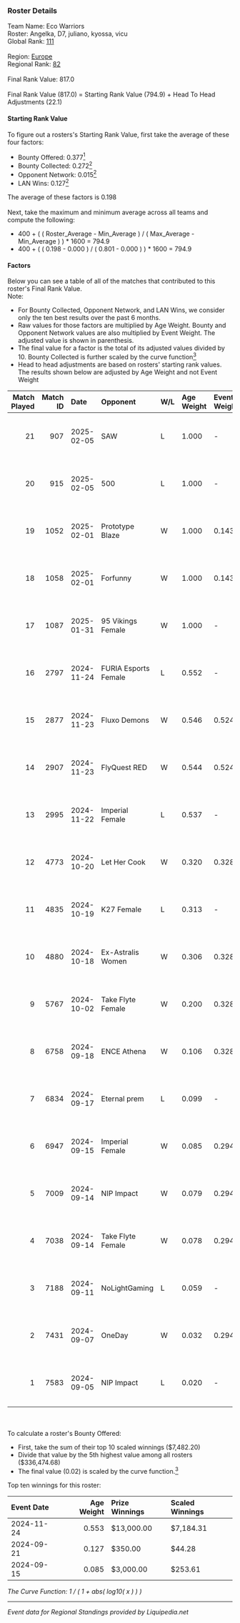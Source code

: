 ### Roster Details<br />
Team Name: Eco Warriors<br />
Roster: Angelka, D7, juliano, kyossa, vicu<br />
Global Rank: [111](../standings_global.md)<br />
<br />
Region: [Europe]( ../standings_europe.md)<br />
Regional Rank: [82]( ../standings_europe.md)<br />
<br />
Final Rank Value:  817.0<br />
<br />
Final Rank Value (817.0) = Starting Rank Value (794.9) + Head To Head Adjustments (22.1)<br />

#### Starting Rank Value<br />
To figure out a rosters's Starting Rank Value, first take the average of these four factors:<br />
- Bounty Offered: 0.377[<sup>1</sup>](#table2)
- Bounty Collected: 0.272[<sup>2</sup>](#table1)
- Opponent Network: 0.015[<sup>2</sup>](#table1)
- LAN Wins: 0.127[<sup>2</sup>](#table1)

The average of these factors is 0.198<br />
<br />
Next, take the maximum and minimum average across all teams and compute the following:<br />
- 400 + ( ( Roster_Average - Min_Average ) / ( Max_Average - Min_Average ) ) * 1600 = 794.9
- 400 + ( ( 0.198 - 0.000 ) / ( 0.801 - 0.000 ) ) * 1600 = 794.9


#### Factors<br />
Below you can see a table of all of the matches that contributed to this roster's Final Rank Value.<br />
Note:<br />

- For Bounty Collected, Opponent Network, and LAN Wins, we consider only the ten best results over the past 6 months.
- Raw values for those factors are multiplied by Age Weight. Bounty and Opponent Network values are also multiplied by Event Weight. The adjusted value is shown in parenthesis.
- The final value for a factor is the total of its adjusted values divided by 10. Bounty Collected is further scaled by the curve function[<sup>3</sup>](#curveFunction)
- Head to head adjustments are based on rosters' starting rank values. The results shown below are adjusted by Age Weight and not Event Weight
<span id="table1"></span><br />


| Match Played | Match ID | Date       | Opponent             | W/L | Age Weight | Event Weight | Bounty Collected | Opponent Network | LAN Wins  | H2H Adj. | Roster                             |
| -: | -: | :- | :- | :- | :- | :- | :- | :- | :- | -: | :- |
|           21 |      907 | 2025-02-05 | SAW                  | L   | 1.000      | -            | -                | -                | -         |    -2.41 | Angelka, D7, juliano, kyossa, vicu |
|           20 |      915 | 2025-02-05 | 500                  | L   | 1.000      | -            | -                | -                | -         |    -7.66 | Angelka, D7, juliano, kyossa, vicu |
|           19 |     1052 | 2025-02-01 | Prototype Blaze      | W   | 1.000      | 0.143        | 0.058 (0.008)    | 0.229 (0.033)    | 0 (0.000) |    18.31 | D7, juliano, kyossa, vicu, wieenN  |
|           18 |     1058 | 2025-02-01 | Forfunny             | W   | 1.000      | 0.143        | -                | 0.047 (0.007)    | 0 (0.000) |     3.13 | D7, juliano, kyossa, vicu, wieenN  |
|           17 |     1087 | 2025-01-31 | 95 Vikings Female    | W   | 1.000      | -            | -                | -                | 0 (0.000) |     2.94 | D7, juliano, kyossa, vicu, wieenN  |
|           16 |     2797 | 2024-11-24 | FURIA Esports Female | L   | 0.552      | -            | -                | -                | -         |    -5.98 | Angelka, ASTRA, D7, Hanka, vicu    |
|           15 |     2877 | 2024-11-23 | Fluxo Demons         | W   | 0.546      | 0.524        | 0.019 (0.005)    | 0.202 (0.058)    | 1 (0.546) |     8.22 | Angelka, ASTRA, D7, Hanka, vicu    |
|           14 |     2907 | 2024-11-23 | FlyQuest RED         | W   | 0.544      | 0.524        | 0.007 (0.002)    | 0.040 (0.011)    | 1 (0.544) |     5.47 | Angelka, ASTRA, D7, Hanka, vicu    |
|           13 |     2995 | 2024-11-22 | Imperial Female      | L   | 0.537      | -            | -                | -                | -         |    -3.67 | Angelka, ASTRA, D7, Hanka, vicu    |
|           12 |     4773 | 2024-10-20 | Let Her Cook         | W   | 0.320      | 0.328        | 0.002 (0.000)    | 0.032 (0.003)    | 0 (0.000) |     2.97 | Angelka, ASTRA, D7, Hanka, vicu    |
|           11 |     4835 | 2024-10-19 | K27 Female           | L   | 0.313      | -            | -                | -                | -         |    -6.10 | Angelka, ASTRA, D7, Hanka, vicu    |
|           10 |     4880 | 2024-10-18 | Ex-Astralis Women    | W   | 0.306      | 0.328        | 0.010 (0.001)    | 0.085 (0.009)    | 0 (0.000) |     4.22 | Angelka, ASTRA, D7, Hanka, vicu    |
|            9 |     5767 | 2024-10-02 | Take Flyte Female    | W   | 0.200      | 0.328        | 0.006 (0.000)    | 0.272 (0.018)    | 0 (0.000) |     2.07 | Angelka, ASTRA, D7, Hanka, vicu    |
|            8 |     6758 | 2024-09-18 | ENCE Athena          | W   | 0.106      | 0.328        | 0.001 (0.000)    | -                | 0 (0.000) |     0.60 | Angelka, ASTRA, D7, Hanka, vicu    |
|            7 |     6834 | 2024-09-17 | Eternal prem         | L   | 0.099      | -            | -                | -                | -         |    -2.35 | Angelka, ASTRA, D7, Hanka, vicu    |
|            6 |     6947 | 2024-09-15 | Imperial Female      | W   | 0.085      | 0.294        | 0.134 (0.003)    | 0.165 (0.004)    | 0 (0.000) |     2.09 | Angelka, ASTRA, D7, Hanka, vicu    |
|            5 |     7009 | 2024-09-14 | NIP Impact           | W   | 0.079      | 0.294        | 0.011 (0.000)    | -                | -         |     0.97 | Angelka, ASTRA, D7, Hanka, vicu    |
|            4 |     7038 | 2024-09-14 | Take Flyte Female    | W   | 0.078      | 0.294        | 0.006 (0.000)    | 0.272 (0.006)    | -         |     0.81 | Angelka, ASTRA, D7, Hanka, vicu    |
|            3 |     7188 | 2024-09-11 | NoLightGaming        | L   | 0.059      | -            | -                | -                | -         |    -1.39 | Angelka, ASTRA, D7, Hanka, vicu    |
|            2 |     7431 | 2024-09-07 | OneDay               | W   | 0.032      | 0.294        | -                | 0.149 (0.001)    | -         |     0.26 | Angelka, ASTRA, D7, Hanka, vicu    |
|            1 |     7583 | 2024-09-05 | NIP Impact           | L   | 0.020      | -            | -                | -                | -         |    -0.38 | Angelka, ASTRA, D7, Hanka, vicu    |

<br />
<span id="table2"></span><br />
To calculate a roster's Bounty Offered:<br />

- First, take the sum of their top 10 scaled winnings ($7,482.20)
- Divide that value by the 5th highest value among all rosters ($336,474.68)
- The final value (0.02) is scaled by the curve function.[<sup>3</sup>](#curveFunction)

Top ten winnings for this roster:<br />

| Event Date | Age Weight | Prize Winnings | Scaled Winnings |
| :- | -: | :- | :- |
| 2024-11-24 |      0.553 | $13,000.00     | $7,184.31       |
| 2024-09-21 |      0.127 | $350.00        | $44.28          |
| 2024-09-15 |      0.085 | $3,000.00      | $253.61         |


<span id="curveFunction"></span>_The Curve Function: 1 / ( 1 + abs( log10( x ) ) )_<br />

---
_Event data for Regional Standings provided by Liquipedia.net_<br />
